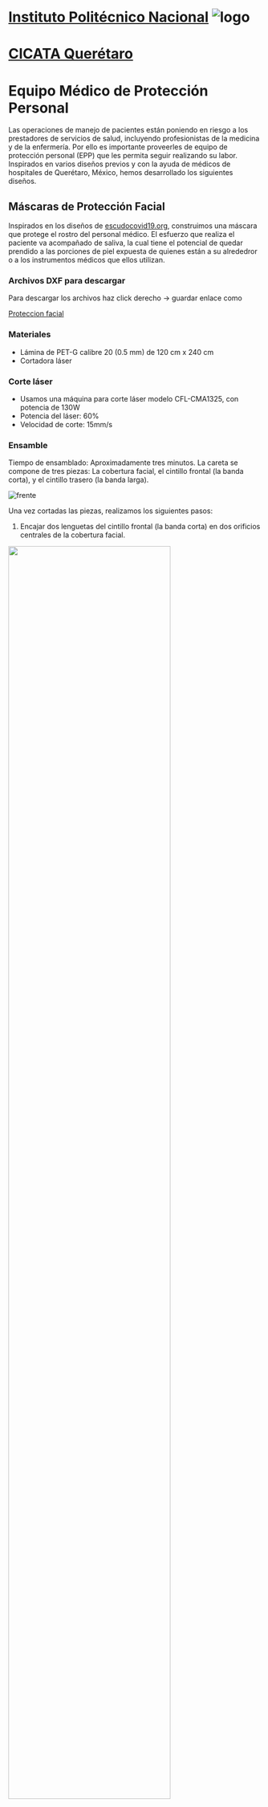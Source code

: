 # [Instituto Politécnico Nacional](https://www.ipn.mx/)   ![logo](https://github.com/CICATA/covid19/blob/master/ipn.png)
# [CICATA Querétaro](https://www.cicataqro.ipn.mx/cq/qro/Paginas/index.html)



# Equipo Médico de Protección Personal 


Las operaciones de manejo de pacientes están poniendo en riesgo a los prestadores de servicios de salud, incluyendo profesionistas de la medicina y de la enfermería. Por ello es importante proveerles de equipo de protección personal (EPP) que les permita seguir realizando su labor. Inspirados en varios diseños previos y con la ayuda de médicos de hospitales de Querétaro, México, hemos desarrollado los siguientes diseños.

## Máscaras de Protección Facial

Inspirados en los diseños de [escudocovid19.org](https://escudocovid19.org/), construimos una máscara que protege el rostro del personal médico. El esfuerzo que realiza el paciente va acompañado de saliva, la cual tiene el potencial de quedar prendido a las porciones de piel expuesta de quienes están a su alrededror o a los instrumentos médicos que ellos utilizan.

### Archivos DXF para descargar

Para descargar los archivos haz click derecho -> guardar enlace como 


[Proteccion facial](https://raw.githubusercontent.com/CICATA/covid19/master/careta_completa.dxf)



### Materiales

+ Lámina de PET-G calibre 20 (0.5 mm) de 120 cm x 240 cm
+ Cortadora láser

### Corte láser
+ Usamos una máquina para corte láser modelo CFL-CMA1325, con potencia de 130W
+ Potencia del láser: 60% 
+ Velocidad de corte: 15mm/s

### Ensamble

Tiempo de ensamblado: Aproximadamente tres minutos.
La careta se compone de tres piezas: La cobertura facial, el cintillo frontal (la banda corta), y el cintillo trasero (la banda larga).


![frente](https://github.com/CICATA/covid19/blob/master/muestraFrente.jpg)

Una vez cortadas las piezas, realizamos los siguientes pasos:


1. Encajar dos lenguetas del cintillo frontal (la banda corta) en dos orificios centrales de la cobertura facial. 



<img src="https://github.com/CICATA/covid19/blob/master/armadoMascara1.jpeg" width="80%">

2. Hacer lo mismo del otro lado. La cobertura facial y el cintillo frontal (la banda corta) quedarán unidos. 


<img src="https://github.com/CICATA/covid19/blob/master/armadoMascara2.jpeg" width="80%">


3. Insertar las dos lengüetas de uno de los extremos del cintillo trasero (la banda larga) en los dos orificios de uno de los extremos de la cobertura facial.


<img src="https://github.com/CICATA/covid19/blob/master/armadoMascara3.jpeg" width="80%">


4. Con dos de las lengüetas del otro extremo del cintillo trasero (la banda larga), ajustar a gusto del usuario y según el tamaño de su cabeza. 


<img src="https://github.com/CICATA/covid19/blob/master/armadoMascara4.jpeg" width="80%">


<img src="https://github.com/CICATA/covid19/blob/master/protectorFacial.jpg" width="80%">

<img src="https://github.com/CICATA/covid19/blob/master/muestraTrasero.jpg" width="80%">



### Sanitizacion y embalaje

Para desinfectar las pantallas protectoras utilizamos jabón Alcazyme y Alcacide

<img src="https://github.com/CICATA/covid19/blob/master/Alcacide.jpeg" width="80%">
<img src="https://github.com/CICATA/covid19/blob/master/Alkazyme.jpeg" width="80%">

# Uso de la Cortadora Láser

El CICATA (Centro de Investigacion en Ciencia Aplicada y Tecnologia Avanzada)  Querétaro del IPN cuenta con las siguientes máquinas, que estamos usando para manufactura de equipo médico:

+ Cortadora Laser,
+ Impresora 3D (el uso de PLA no está recomendado por su porosidad),
+ Fresadora CNC.


Para usar la cortadora láser se requiere el programa smartcarve, en el que se cargan los archivos que pueden ser en formatos como DXF

![cortadora](https://github.com/CICATA/covid19/blob/master/cortadora.jpg)


# Participantes
Este trabajo ha sido fruto del esfuerzo colaborativo de muchas personas voluntarias. Entre ellas se encuentran:


Mayra Candido<br/>
Israel Cruz <br/>
Othón González<br/>
Raúl Hernández<br/>
Regina Hernández<br/>
David Medina<br/>
Juan Alejandro Pulido<br/>
Maria Ivone Paniagua<br/>
Dagoberto Pulido<br/>
Joaquín Salas<br/>

Agradecemos a quienes con sus ideas nos han antecedido. Nuestra expectativa es que nuestra contribución sean de utilidad. 

Para mayor información: 

Instituto Politécnico Nacional<br/>
Cerro Blanco 141, Colinas del Cimatario<br/> 
Querétaro, 76090, México<br/>
jsalasr@ipn.mx o salas@ieee.org<br/>
Joaquín Salas
